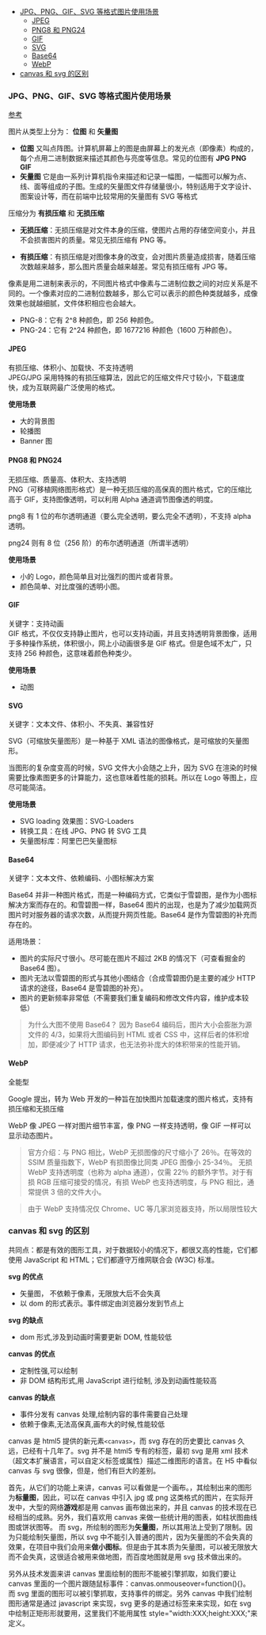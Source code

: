 <!-- TOC -->

- [JPG、PNG、GIF、SVG 等格式图片使用场景](#jpgpnggifsvg-%E7%AD%89%E6%A0%BC%E5%BC%8F%E5%9B%BE%E7%89%87%E4%BD%BF%E7%94%A8%E5%9C%BA%E6%99%AF)
  - [JPEG](#jpeg)
  - [PNG8 和 PNG24](#png8-%E5%92%8C-png24)
  - [GIF](#gif)
  - [SVG](#svg)
  - [Base64](#base64)
  - [WebP](#webp)
- [canvas 和 svg 的区别](#canvas-%E5%92%8C-svg-%E7%9A%84%E5%8C%BA%E5%88%AB)

<!-- /TOC -->

### JPG、PNG、GIF、SVG 等格式图片使用场景

[参考](https://github.com/LiangJunrong/document-library/blob/master/other-library/Interview/PersonalExperience/Other-%E5%9B%BE%E7%89%87.md)

图片从类型上分为： **位图** 和 **矢量图**

- **位图** 又叫点阵图。计算机屏幕上的图是由屏幕上的发光点（即像素）构成的，每个点用二进制数据来描述其颜色与亮度等信息。常见的位图有 **JPG PNG GIF**
- **矢量图** 它是由一系列计算机指令来描述和记录一幅图，一幅图可以解为点、线、面等组成的子图。生成的矢量图文件存储量很小，特别适用于文字设计、图案设计等，而在前端中比较常用的矢量图有 SVG 等格式

压缩分为 **有损压缩** 和 **无损压缩**

- **无损压缩**：无损压缩是对文件本身的压缩，使图片占用的存储空间变小，并且不会损害图片的质量。常见无损压缩有 PNG 等。

- **有损压缩**：有损压缩是对图像本身的改变，会对图片质量造成损害，随着压缩次数越来越多，那么图片质量会越来越差。常见有损压缩有 JPG 等。

像素是用二进制来表示的，不同图片格式中像素与二进制位数之间的对应关系是不同的。一个像素对应的二进制位数越多，那么它可以表示的颜色种类就越多，成像效果也就越细腻，文件体积相应也会越大。

- PNG-8：它有 2^8 种颜色，即 256 种颜色。
- PNG-24：它有 2^24 种颜色，即 1677216 种颜色（1600 万种颜色）。

#### JPEG

有损压缩、体积小、加载快、不支持透明  
JPEG/JPG 采用特殊的有损压缩算法，因此它的压缩文件尺寸较小，下载速度快，成为互联网最广泛使用的格式。

**使用场景**

- 大的背景图
- 轮播图
- Banner 图

#### PNG8 和 PNG24

无损压缩、质量高、体积大、支持透明  
PNG（可移植网络图形格式）是一种无损压缩的高保真的图片格式，它的压缩比高于 GIF，支持图像透明，可以利用 Alpha 通道调节图像透的明度。

png8 有 1 位的布尔透明通道（要么完全透明，要么完全不透明），不支持 alpha 透明。

png24 则有 8 位（256 阶）的布尔透明通道（所谓半透明）

**使用场景**

- 小的 Logo，颜色简单且对比强烈的图片或者背景。
- 颜色简单、对比度强的透明小图。

#### GIF

关键字：支持动画  
GIF 格式，不仅仅支持静止图片，也可以支持动画，并且支持透明背景图像，适用于多种操作系统，体积很小，网上小动画很多是 GIF 格式。但是色域不太广，只支持 256 种颜色，这意味着颜色种类少。

**使用场景**

- 动图

#### SVG

关键字：文本文件、体积小、不失真、兼容性好

SVG（可缩放矢量图形）是一种基于 XML 语法的图像格式，是可缩放的矢量图形。

当图形的复杂度变高的时候，SVG 文件大小会随之上升，因为 SVG 在渲染的时候需要比像素图更多的计算能力，这也意味着性能的损耗。所以在 Logo 等图上，应尽可能简洁。

**使用场景**

- SVG loading 效果图：SVG-Loaders
- 转换工具：在线 JPG、PNG 转 SVG 工具
- 矢量图标库：阿里巴巴矢量图标

#### Base64

关键字：文本文件、依赖编码、小图标解决方案

Base64 并非一种图片格式，而是一种编码方式，它类似于雪碧图，是作为小图标解决方案而存在的。和雪碧图一样，Base64 图片的出现，也是为了减少加载网页图片时对服务器的请求次数，从而提升网页性能。Base64 是作为雪碧图的补充而存在的。

适用场景：

- 图片的实际尺寸很小。尽可能在图片不超过 2KB 的情况下（可查看掘金的 Base64 图）。
- 图片无法以雪碧图的形式与其他小图结合（合成雪碧图仍是主要的减少 HTTP 请求的途径，Base64 是雪碧图的补充）。
- 图片的更新频率非常低（不需要我们重复编码和修改文件内容，维护成本较低）

> 为什么大图不使用 Base64？
> 因为 Base64 编码后，图片大小会膨胀为源文件的 4/3，如果将大图编码到 HTML 或者 CSS 中，这样后者的体积增加，即便减少了 HTTP 请求，也无法弥补庞大的体积带来的性能开销。

#### WebP

全能型

Google 提出，转为 Web 开发的一种旨在加快图片加载速度的图片格式，支持有损压缩和无损压缩

WebP 像 JPEG 一样对图片细节丰富，像 PNG 一样支持透明，像 GIF 一样可以显示动态图片。

> 官方介绍：与 PNG 相比，WebP 无损图像的尺寸缩小了 26％。在等效的 SSIM 质量指数下，WebP 有损图像比同类 JPEG 图像小 25-34％。 无损 WebP 支持透明度（也称为 alpha 通道），仅需 22％ 的额外字节。对于有损 RGB 压缩可接受的情况，有损 WebP 也支持透明度，与 PNG 相比，通常提供 3 倍的文件大小。

> 由于 WebP 支持情况仅 Chrome、UC 等几家浏览器支持，所以局限性较大

### canvas 和 svg 的区别

共同点：都是有效的图形工具，对于数据较小的情况下，都很又高的性能，它们都使用 JavaScript 和 HTML；它们都遵守万维网联合会 (W3C) 标准。

**svg 的优点**

- 矢量图， 不依赖于像素，无限放大后不会失真
- 以 dom 的形式表示。事件绑定由浏览器分发到节点上

**svg 的缺点**

- dom 形式,涉及到动画时需要更新 DOM, 性能较低

**canvas 的优点**

- 定制性强,可以绘制
- 非 DOM 结构形式,用 JavaScript 进行绘制, 涉及到动画性能较高

**canvas 的缺点**

- 事件分发有 canvas 处理,绘制内容的事件需要自己处理
- 依赖于像素,无法高保真,画布大的时候,性能较低

canvas 是 html5 提供的新元素`<canvas>`，而 svg 存在的历史要比 canvas 久远，已经有十几年了。svg 并不是 html5 专有的标签，最初 svg 是用 xml 技术（超文本扩展语言，可以自定义标签或属性）描述二维图形的语言。在 H5 中看似 canvas 与 svg 很像，但是，他们有巨大的差别。

首先，从它们的功能上来讲，canvas 可以看做是一个画布。，其绘制出来的图形为**标量图**，因此，可以在 canvas 中引入 jpg 或 png 这类格式的图片，在实际开发中，大型的网络**游戏**都是用 canvas 画布做出来的，并且 canvas 的技术现在已经相当的成熟。另外，我们喜欢用 canvas 来做一些统计用的图表，如柱状图曲线图或饼状图等。
而 svg，所绘制的图形为**矢量图**，所以其用法上受到了限制。因为只能绘制矢量图，所以 svg 中不能引入普通的图片，因为矢量图的不会失真的效果，在项目中我们会用来**做小图标**。但是由于其本质为矢量图，可以被无限放大而不会失真，这很适合被用来做地图，而百度地图就是用 svg 技术做出来的。

另外从技术发面来讲 canvas 里面绘制的图形不能被引擎抓取，如我们要让 canvas 里面的一个图片跟随鼠标事件：canvas.onmouseover=function(){}。
而 svg 里面的图形可以被引擎抓取，支持事件的绑定。另外 canvas 中我们绘制图形通常是通过 javascript 来实现，svg 更多的是通过标签来来实现，如在 svg 中绘制正矩形形就要用<rect>，这里我们不能用属性 style="width:XXX;height:XXX;"来定义。
